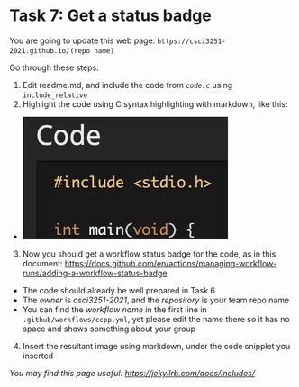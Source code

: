 # Task 7: Get a status badge

You are going to update this web page: `https://csci3251-2021.github.io/(repo name)` 

Go through these steps:
1. Edit readme.md, and include the code from *`code.c`* using `include_relative`
2. Highlight the code using C syntax highlighting with markdown, like this:
* ![Task 7](task7.png)
3. Now you should get a workflow status badge for the code, as in this document: https://docs.github.com/en/actions/managing-workflow-runs/adding-a-workflow-status-badge
* The code should already be well prepared in Task 6
* The *owner* is _csci3251-2021_, and the *repository* is your team repo name
* You can find the *workflow name* in the first line in `.github/workflows/ccpp.yml`, yet please edit the name there so it has no space and shows something about your group
4. Insert the resultant image using markdown, under the code snipplet you inserted

_You may find this page useful: https://jekyllrb.com/docs/includes/_

